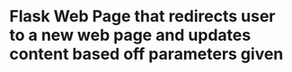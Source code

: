 # Flask Web Page that redirects user to a new web page and updates content based off parameters given
